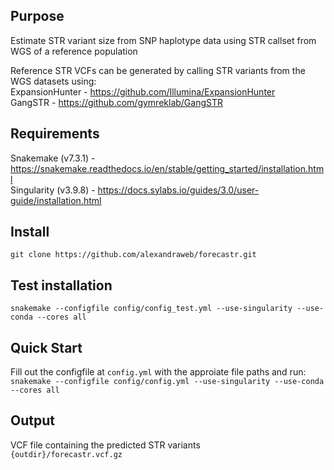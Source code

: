 ## Purpose
Estimate STR variant size from SNP haplotype data using STR callset from WGS of a reference population

Reference STR VCFs can be generated by calling STR variants from the WGS datasets using:  
ExpansionHunter - https://github.com/Illumina/ExpansionHunter  
GangSTR - https://github.com/gymreklab/GangSTR   


## Requirements
Snakemake (v7.3.1) - https://snakemake.readthedocs.io/en/stable/getting_started/installation.html  
Singularity (v3.9.8) - https://docs.sylabs.io/guides/3.0/user-guide/installation.html  

## Install
`git clone https://github.com/alexandraweb/forecastr.git`

## Test installation
`snakemake --configfile config/config_test.yml --use-singularity --use-conda --cores all`

## Quick Start
Fill out the configfile at `config.yml` with the approiate file paths and run:
`snakemake --configfile config/config.yml --use-singularity --use-conda --cores all`

## Output
VCF file containing the predicted STR variants  
`{outdir}/forecastr.vcf.gz`


